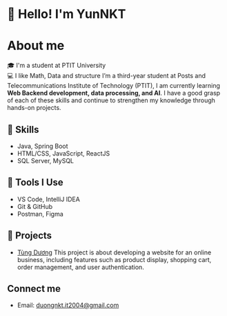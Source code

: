 # 👋 Hello! I'm YunNKT
# About me
🎓 I'm a student at PTIT University  
💻 I like Math, Data and structure
I’m a third-year student at Posts and Telecommunications Institute of Technology (PTIT), I am currently learning **Web Backend development, data processing, and AI**. I have a good grasp of each of these skills and continue to strengthen my knowledge through hands-on projects.

## 🚀 Skills
- Java, Spring Boot
- HTML/CSS, JavaScript, ReactJS
- SQL Server, MySQL

## 🧰 Tools I Use
- VS Code, IntelliJ IDEA
- Git & GitHub
- Postman, Figma

## 📌 Projects
- [Tùng Dương](https://github.com/cownon/Clockee) This project is about developing a website for an online business, including features such as product display, shopping cart, order management, and user authentication.

## Connect me
- Email: duongnkt.it2004@gmail.com

